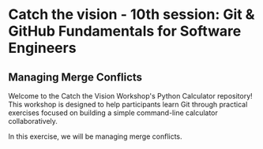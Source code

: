 # Catch the vision - 10th session: Git & GitHub Fundamentals for Software Engineers


## Managing Merge Conflicts
Welcome to the Catch the Vision Workshop's Python Calculator repository! This workshop is designed to help participants learn Git through practical exercises focused on building a simple command-line calculator collaboratively.

In this exercise, we will be managing merge conflicts.

